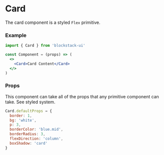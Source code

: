 # Card

The card component is a styled `Flex` primitive.

### Example

```jsx
import { Card } from 'blockstack-ui'

const Component = (props) => (
  <>
    <Card>Card Content</Card>
  </>
)
```

### Props

This component can take all of the props that any primitive component can take. See styled system.

```jsx
Card.defaultProps = {
  border: 1,
  bg: 'white',
  p: 3,
  borderColor: 'blue.mid',
  borderRadius: 3,
  flexDirection: 'column',
  boxShadow: 'card'
}
```
